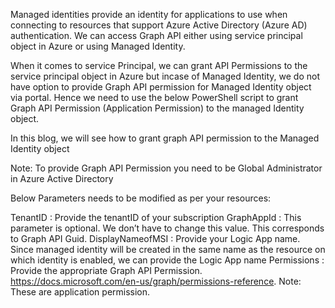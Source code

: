 Managed identities provide an identity for applications to use when connecting to resources that support Azure Active Directory (Azure AD) authentication. We can access Graph API either using service principal object in Azure or using Managed Identity.   

 

When it comes to service Principal, we can grant API Permissions to the service principal object in Azure but incase of Managed Identity, we do not have option to provide Graph API permission for Managed Identity object via portal.  Hence we need to use the below PowerShell script to grant Graph API Permission (Application Permission) to the managed Identity object.

 

 In this blog, we will see how to grant graph API permission to the Managed Identity object

 

Note: To provide Graph API Permission you need to be Global Administrator in Azure Active Directory

 

Below Parameters needs to be modified as per your resources:

TenantID : Provide the tenantID of your subscription
GraphAppId : This parameter is optional. We don’t have to change this value. This corresponds to Graph API Guid.
DisplayNameofMSI :  Provide your Logic App name. Since managed identity will be created in the same name as the resource on which identity is enabled, we can provide the Logic App name
Permissions : Provide the appropriate Graph API Permission. https://docs.microsoft.com/en-us/graph/permissions-reference. Note: These are application permission.
